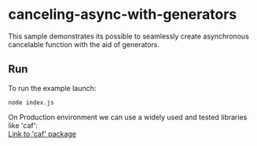 # canceling-async-with-generators

This sample demonstrates its possible to seamlessly create asynchronous cancelable function with the aid of generators.

## Run

To run the example launch:

```
node index.js
```

On Production environment we can use a widely used and tested libraries like 'caf': <br>
[Link to 'caf' package](https://www.npmjs.com/package/caf)
